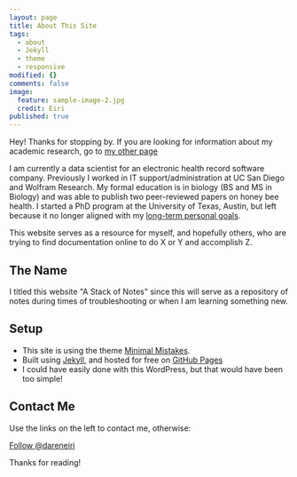 ```yaml
---
layout: page
title: About This Site
tags:
  - about
  - Jekyll
  - theme
  - responsive
modified: {}
comments: false
image:
  feature: sample-image-2.jpg
  credit: Eiri
published: true
---
```




Hey! Thanks for stopping by. If you are looking for information about my academic research, go to [my other page](https://darenmeiri.wordpress.com/)


I am currently a data scientist for an electronic health record software company. Previously I worked in IT support/administration at UC San Diego and Wolfram Research. My formal education is in biology (BS and MS in Biology) and was able to publish two peer-reviewed papers on honey bee health. I started a PhD program at the University of Texas, Austin, but left because it no longer aligned with my [long-term personal goals](https://darenmeiri.wordpress.com/2014/10/30/why-i-decided-to-leave-academia/).


This website serves as a resource for myself, and hopefully others, who are trying to find documentation online to do X or Y and accomplish Z. 

## The Name

I titled this website "A Stack of Notes" since this will serve as a repository of notes during times of troubleshooting or when I am learning something new.

## Setup

* This site is using the theme [Minimal Mistakes](https://mmistakes.github.io/minimal-mistakes/).
* Built using [Jekyll](http://jekyllrb.com), and hosted for free on [GitHub Pages](https://pages.github.com)
* I could have easily done with this WordPress, but that would have been too simple!

## Contact Me

Use the links on the left to contact me, otherwise:


<a href="https://twitter.com/dareneiri" class="twitter-follow-button" data-show-count="false" data-size="large">Follow @dareneiri</a>
<script>!function(d,s,id){var js,fjs=d.getElementsByTagName(s)[0],p=/^http:/.test(d.location)?'http':'https';if(!d.getElementById(id)){js=d.createElement(s);js.id=id;js.src=p+'://platform.twitter.com/widgets.js';fjs.parentNode.insertBefore(js,fjs);}}(document, 'script', 'twitter-wjs');</script>




Thanks for reading!

